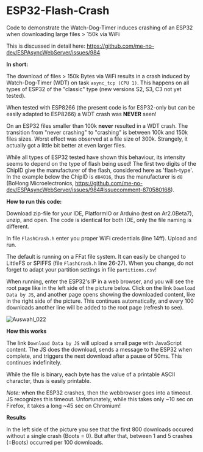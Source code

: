# ESP32-Flash-Crash
Code to demonstrate the Watch-Dog-Timer induces crashing of an ESP32 when downloading large files > 150k via WiFi

This is discussed in detail here: https://github.com/me-no-dev/ESPAsyncWebServer/issues/984

**In short:** 

The download of files > 150k Bytes via WiFi results in a crash induced by Watch-Dog-Timer (WDT) on task `async_tcp (CPU 1)`. This happens on all types of ESP32 of the "classic" type (new versions S2, S3, C3 not yet tested). 

When tested with ESP8266 (the present code is for ESP32-only but can be easily adapted to ESP8266) a WDT crash was **NEVER** seen!

On an ESP32 files smaller than 100k **never** resulted in a WDT crash. The transition from "never crashing" to "crashing" is between 100k and 150k files sizes. Worst effect was observed at a file size of 300k. Strangely, it actually got a little bit better at even larger files.

While all types of ESP32 tested have shown this behaviour, its intensity seems to depend on the type of flash being used! The first two digits of the ChipID give the manufacturer of the flash, considered here as 'flash-type'. In the example below the ChipID is `d84016`, thus the manufacturer is `d8` (BoHong Microelectronics, https://github.com/me-no-dev/ESPAsyncWebServer/issues/984#issuecomment-870580168).

**How to run this code:**

Download zip-file for your IDE, PlatformIO or Arduino (test on Ar2.0Beta7), unzip, and open. The code is identical for both IDE, only the file naming is different. 

In file `FlashCrash.h` enter you proper WiFi credentials (line 14ff). Upload and run.

The default is running on a FFat file system. It can easily be changed to LittleFS or SPIFFS (file `FlashCrash.h` line 26-27). When you change, do not forget to adapt your partition settings in file `partitions.csv`!

When running, enter the ESP32's IP in a web browser, and you will see the root page like in the left side of the picture below. Click on the link `Download Data by JS`, and another page opens showing the downloaded content, like in the right side of the picture. This continues automatically, and every 100 downloads another line will be added to the root page (refresh to see).

![Auswahl_022](https://user-images.githubusercontent.com/9335726/126503324-2452d67c-21b1-4fc1-8a1d-9883ccb4bfc4.png)

**How this works**

The link `Download Data by JS` will upload a small page with JavaScript content. The JS does the download, sends a message to the ESP32 when complete, and triggers the next download after a pause of 50ms. This continues indefinitely.

While the file is binary, each byte has the value of a printable ASCII character, thus is easily printable.

*Note:* when the ESP32 crashes, then the webbrowser goes into a timeout. JS recognizes this timeout. Unfortunately, while this takes only ~10 sec on Firefox, it takes a long ~45 sec on Chromium!

**Results**

In the left side of the picture you see that the first 800 downloads occured without a single crash (Boots = 0). But after that, between 1 and 5 crashes (=Boots) occurred per 100 downloads. 


